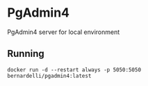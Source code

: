 # PgAdmin4
PgAdmin4 server for local environment

## Running

```
docker run -d --restart always -p 5050:5050 bernardelli/pgadmin4:latest
```
